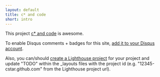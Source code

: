 ```yaml
---
layout: default
title: c* and code
short: intro
---
```


This project <a href="http://github.com/cstar/cstar.github.com">c* and code</a> is awesome.

To enable Disqus comments + badges for this site, [add it to your Disqus account](http://disqus.com/add/).

Also, you can/should [create a Lighthouse project](http://cstar.lighthouseapp.com/projects/new) for your project and update "TODO" within the _layouts files with the project id (e.g. "12345-cstar.github.com" from the Lighthouse project url).